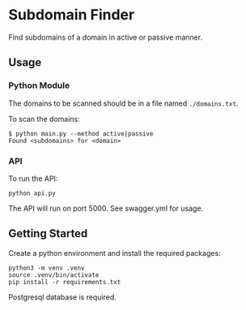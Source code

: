 # Subdomain Finder

Find subdomains of a domain in active or passive manner.

## Usage

### Python Module

The domains to be scanned should be in a file named `./domains.txt`.

To scan the domains:

    $ python main.py --method active|passive
    Found <subdomains> for <domain>

### API

To run the API:

    python api.py

The API will run on port 5000. See swagger.yml for usage.

## Getting Started

Create a python environment and install the required packages:

    python3 -m venv .venv
    source .venv/bin/activate
    pip install -r requirements.txt

Postgresql database is required.
